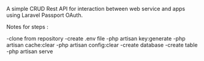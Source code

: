 A simple CRUD Rest API for interaction between web service and apps using Laravel Passport OAuth.


Notes for steps :

-clone from repository
-create .env file
-php artisan key:generate
-php artisan cache:clear 
-php artisan config:clear
-create database
-create table
-php artisan serve
